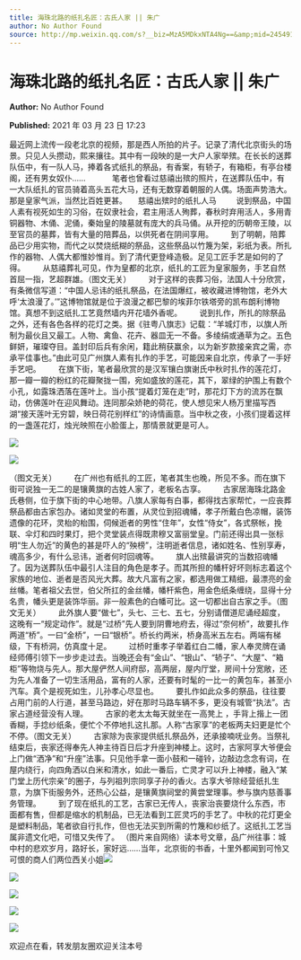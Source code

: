 ```yaml
---
title: 海珠北路的纸扎名匠：古氏人家 || 朱广
author: No Author Found
source: http://mp.weixin.qq.com/s?__biz=MzA5MDkxNTA4Ng==&amp;mid=2454910814&amp;idx=1&amp;sn=4bafa42751d0b07627e94491ac3c701f&amp;chksm=87a23f3fb0d5b62939c91063afdee666f307b75c0806205740ab03814c9ec0f2e605bfeaf7f1#rd
---
```


# 海珠北路的纸扎名匠：古氏人家 || 朱广

**Author:** No Author Found

**Published:** 2021 年 03 月 23 日 17:23

最近网上流传一段老北京的视频，那是西人所拍的片子。记录了清代北京街头的场景。只见人头攒动，熙来攘往。其中有一段映的是一大户人家举殡。在长长的送葬队伍中，有一队人马，捧着各式纸扎的祭品，有香案，有轿子，有箱柜，有亭台楼阁，还有男女奴仆……            笔者也曾看过慈禧出殡的照片，在送葬队伍中，有一大队纸扎的官员骑着高头五花大马，还有无数穿着朝服的人偶。场面声势浩大。那是皇家气派，当然比百姓更甚。     慈禧出殡时的纸扎人马         说到祭品，中国人素有视死如生的习俗，在奴隶社会，君主用活人殉葬，春秋时弃用活人，多用青铜器物、木俑、泥俑，秦始皇的陵墓就有庞大的兵马俑。从开挖的历朝帝王陵，以至官员的墓葬，皆有大量的陪葬品，以供死者在阴间享用。        到了明朝，陪葬品已少用实物，而代之以焚烧纸糊的祭品，这些祭品以竹篾为架，彩纸为表。所扎作的器物、人偶大都惟妙惟肖。到了清代更登峰造极。足见工匠手艺是如何的了得。        从慈禧葬礼可见，作为皇都的北京，纸扎的工匠为皇家服务，手艺自然首屈一指，艺超群雄。（图文无关）        对于这样的丧葬习俗，法国人十分欣赏，有条微信写道：“中国人忌讳的纸扎祭品，在法国爆红，被收藏进博物馆，老外大呼‘太浪漫了。’”这博物馆就是位于浪漫之都巴黎的埃菲尔铁塔旁的凯布朗利博物馆。真想不到这纸扎工艺竟然墙内开花墙外香呢。        说到扎作，所扎的除祭品之外，还有各色各样的花灯之类。据《驻粤八旗志》记载：“羊城灯市，以旗人所制为最伙且又最工。人物、禽鱼、花卉、器皿无一不备。多绫绢或通草为之。五色鲜妍，璀璨夺目。盖封印后兵有余闲，籍此稍获赢余，以为新岁款接亲宾之需，亦承平佳事也。”由此可见广州旗人素有扎作的手艺，可能因来自北京，传承了一手好手艺吧。        在旗下街，笔者最欣赏的是汉军镶白旗谢氏中秋时扎作的莲花灯，那一瓣一瓣的粉红的花瓣聚拢一围，宛如盛放的莲花，其下，翠绿的护围上有数个小孔，如露珠洒落在莲叶上。当小孩“提着灯笼在走”时，那花灯下方的流苏在飘动，仿佛莲叶在迎风舞动。连同那朵娇艳的荷花，使人想见宋人杨万里描写西湖“接天莲叶无穷碧，映日荷花别样红”的诗情画意。当中秋之夜，小孩们提着这样的一盏莲花灯，烛光映照在小脸蛋上，那情景就更是可人。

![](https://mmbiz.qpic.cn/mmbiz_jpg/PJWG74pLsMZk7akPUbRTBtYJtFiboI1lQgSKGX0ujaSWKSq1ao5zzIR0wLWrp2sy4zauJroOD3XuZnGQNjv6dZw/640)

![](https://mmbiz.qpic.cn/mmbiz_jpg/PJWG74pLsMZk7akPUbRTBtYJtFiboI1lQPtib1CF7RoQFXDEwzk3njQQiaibAYicQTxreh9NoyCdypzRyibCdRcqmiaaQ/640)

（图文无关）        在广州也有纸扎的工匠，笔者其生也晚，所见不多。而在旗下街可说独一无二的是镶黄旗的古姓人家了，老板名古享。        古家居海珠北路金氏巷侧，位于旗下街的中心地带。八旗人家每有白事，都得找古家帮忙，一应丧葬祭品都由古家包办。诸如灵堂的布置，从灵位到招魂幡，孝子所戴白色凉帽，装饰遗像的花环，灵枱的枱围，伺候逝者的男性“住年”，女性“侍女”，各式祭帐，挽联、伞灯和四时果灯，把个灵堂装点得既肃穆又富丽堂皇。门前还得出具一张标明“生人勿近”的黄色的甚是吓人的“殃榜”，注明逝者信息，诸如姓名、性别享寿，魂高多少，有什么忌讳，逝者何时回魂等。        旗人出殡最讲究的当数招魂幡了。因为送葬队伍中最引人注目的角色是孝子。而其所担的幡杆好坏则标志着这个家族的地位、逝者是否风光大葬。故大凡富有之家，都选用做工精细，最漂亮的金丝幡。笔者祖父去世，伯父所扛的金丝幡，幡杆紫色，用金色纸条缠绕，显得十分名贵，幡头更是装饰华丽。非一般素色的白幡可比。这一切都出自古家之手。（图文无关）        此外旗人要“做七”，头七、三七、五七，分别请僧道尼诵经超度，这晚有一“规定动作”。就是“过桥”先人要到阴曹地府去，得过“奈何桥”，故要扎作两道“桥”。一曰“金桥”，一曰“银桥”。桥长约两米，桥身高米五左右。两端有梯级，下有桥洞，仿真度十足。        过桥时重孝子举着红白二幡，家人奉灵牌在诵经师傅引领下一步步走过去。当晚还会有“金山”、“银山”、“轿子”、“大屋”、“箱柜”等物烧与先人。那大屋俨然人间府邸，高两层，屋内厅堂，房间十分宽敞，还为先人准备了一切生活用品，富有的人家，还要有时髦的一比一的黄包车，甚至小汽车。真个是视死如生，儿孙孝心尽显也。        要扎作如此众多的祭品，往往要占用门前的人行道，甚至马路边，好在那时马路车辆不多，更没有城管“执法”。古家占道经营没有人理。        古家的老太太每天就坐在一高凳上 ，手背上揩上一团香糊，手捻纱纸条，便忙个不停地扎这扎那。人称“古家享”的老板两夫妇更是忙个不停。（图文无关）        古家除为丧家提供纸扎祭品外，还承接喃呒业务。当祭礼结束后，丧家还得奉先人神主待百日后才升座到神楼上。这时，古家阿享大爷便会上门做“洒净”和“升座”法事。只见他手拿一面小鼓和一碰铃，边敲边念念有词，在屋内绕行，向四角洒以白米和清水，如此一番后，亡灵才可以升上神楼，融入“某门堂上历代宗亲”的圈子，与列祖列宗同享子孙的香火。古享大爷除经营纸扎生意，为旗下街服务外，还热心公益，是镶黄旗祠堂的黄尝堂理事。参与旗内慈善事务管理。        到了现在纸扎的工艺，古家已无传人，丧家治丧要烧什么东西，市面都有售，但都是缩水的机制品，已无法看到工匠灵巧的手艺了。中秋的花灯更全是塑料制品，笔者欲自行扎作，但也无法买到所需的竹篾和纱纸了。这纸扎工艺当属非遗文化吧，可惜又失传了。 （图片来自网络）读本号文章，品广州往事：城中村的悲欢岁月，路好长，家好远……当年，北京街的书香，十里外都闻到可怜又可恨的商人们两位西关小姐![](https://mmbiz.qpic.cn/mmbiz_gif/CP5ibTX1ARdCn4ov0OicKH19jCvoOLY6pmiaDrKBVkDcmDr75xYU9S17dDue5JibujfOY3icnWFJ5gmPqQ34h1iaKDmA/640)

![](https://mmbiz.qpic.cn/mmbiz_jpg/PJWG74pLsMZk7akPUbRTBtYJtFiboI1lQp63t0F7uMjSLicV7flm55HSPzc5yCoDRmraj6Mnibhp7oYfUn20X5StQ/640)

![](https://mmbiz.qpic.cn/mmbiz_gif/1DsThAgGrqmaibdt3tvstc1K9y7IxIVjn3osvARwDLdicEnj5AiauNcct2iadRrVF8tNCwvd2iaOxpPkhEB4rwzCawA/640)

![](https://mmbiz.qpic.cn/mmbiz_jpg/PJWG74pLsMZk7akPUbRTBtYJtFiboI1lQJXzM9qU34LuxstJ1mfU8rgOohictNW2L8Bh0Y45XxBYV6pGN0icOiapMQ/640)

![](https://mmbiz.qpic.cn/mmbiz_jpg/PJWG74pLsMZk7akPUbRTBtYJtFiboI1lQCyaicCGqKFhiaghgpybviapHiaW3XAWM2PJ6NqcLKFfXk96ltMIqqjv4nQ/640)

欢迎点在看，转发朋友圈欢迎关注本号

